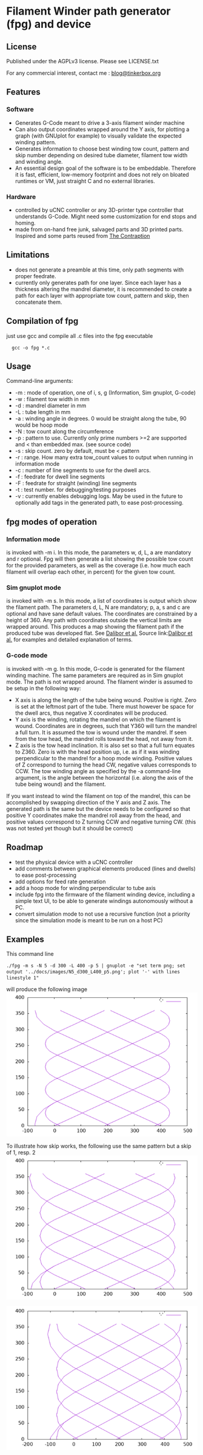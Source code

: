 # Filament Winder path generator (fpg) and device

## License
  Published under the AGPLv3 license. Please see LICENSE.txt

  For any commercial interest, contact me : blog@tinkerbox.org

## Features

 ### Software

 - Generates G-Code meant to drive a 3-axis filament winder machine
 - Can also output coordinates wrapped around the Y axis, for plotting
   a graph (with GNUplot for example) to visually validate the
   expected winding pattern.
 - Generates information to choose best winding tow count, pattern and
   skip number depending on desired tube diameter, filament tow width
   and winding angle.
 - An essential design goal of the software is to be embeddable.
   Therefore it is fast, efficient, low-memory footprint and does not
   rely on bloated runtimes or VM, just straight C and no external
   libraries.

 ### Hardware

 - controlled by uCNC controller or any 3D-printer type controller that understands G-Code.
   Might need some customization for end stops and homing.
 - made from on-hand free junk, salvaged parts and 3D printed parts. Inspired and some parts
   reused from [The Contraption](https://www.reilley.net/winder/)

## Limitations

 - does not generate a preamble at this time, only path segments with proper feedrate.
 - currently only generates path for one layer. Since each layer has a thickness altering
   the mandrel diameter, it is recommended to create a path for each layer with appropriate
   tow count, pattern and skip, then concatenate them.

## Compilation of fpg

  just use gcc and compile all .c files into the fpg executable
```
  gcc -o fpg *.c
```

## Usage

   Command-line arguments:
   - -m : mode of operation, one of i, s, g (Information, Sim gnuplot, G-code)
   - -w : filament tow width in mm
   - -d : mandrel diameter in mm
   - -L : tube length in mm
   - -a : winding angle in degrees. 0 would be straight along the tube, 90 would be hoop mode
   - -N : tow count along the circumference
   - -p : pattern to use. Currently only prime numbers >=2 are supported and < than embedded max. (see source code)
   - -s : skip count. zero by default, must be < pattern
   - -r : range. How many extra tow_count values to output when running in information mode
   - -c : number of line segments to use for the dwell arcs.
   - -f : feedrate for dwell line segments
   - -F : feedrate for straight (winding) line segments
   - -t : test number. for debugging/testing purposes
   - -v : currently enables debugging logs. May be used in the future to optionally add tags
          in the generated path, to ease post-processing.

## fpg modes of operation

 ### Information mode
  is invoked with -m i. In this mode, the parameters w, d, L, a are mandatory and r optional.
  Fpg will then generate a list showing the possible tow count for the provided parameters,
  as well as the coverage (i.e. how much each filament will overlap each other, in percent)
  for the given tow count.

 ### Sim gnuplot mode
  is invoked with -m s. In this mode, a list of coordinates is output which show the filament
  path. The parameters d, L, N are mandatory; p, a, s and c are optional and have sane
  default values.
  The coordinates are constrained by a height of 360. Any path with coordinates outside
  the vertical limits are wrapped around. This produces a map showing the filament path
  if the produced tube was developed flat. See [Dalibor et al.](docs/Dalibor_et_al.pdf) Source link:[Dalibor et al.](https://www.researchgate.net/publication/337445146_A_geometric_approach_for_filament_winding_pattern_generation_and_study_of_the_influence_of_the_slippage_coefficient)
  for examples and detailed explanation of terms.

 ### G-code mode
  is invoked with -m g. In this mode, G-code is generated for the filament winding machine.
  The same parameters are required as in Sim gnuplot mode.
  The path is not wrapped around. The filament winder is assumed to be setup in the following way:
   - X axis is along the length of the tube being wound. Positive is right. Zero is set
     at the leftmost part of the tube. There must however be space for the dwell arcs, thus
     negative X coordinates will be produced.
   - Y axis is the winding, rotating the mandrel on which the filament is wound. Coordinates
     are in degrees, such that Y360 will turn the mandrel a full turn. It is assumed the tow
     is wound under the mandrel. If seen from the tow head, the mandrel rolls toward the head,
     not away from it.
   - Z axis is the tow head inclination. It is also set so that a full turn equates to Z360.
     Zero is with the head position up, i.e. as if it was winding perpendicular to the mandrel
     for a hoop mode winding. Positive values of Z correspond to turning the head CW,
     negative values corresponds to CCW.
     The tow winding angle as specified by the -a command-line argument, is the angle between
     the horizontal (i.e. along the axis of the tube being wound) and the filament.

  If you want instead to wind the filament on top of the mandrel, this can be accomplished
  by swapping direction of the Y axis and Z axis. The generated path is the same
  but the device needs to be configured so that positive Y coordinates make the mandrel
  roll away from the head, and positive values correspond to Z turning CCW and negative
  turning CW. (this was not tested yet though but it should be correct)

## Roadmap

 - test the physical device with a uCNC controller
 - add comments between graphical elements produced (lines and dwells) to ease post-processing
 - add options for feed rate generation
 - add a hoop mode for winding perpendicular to tube axis
 - include fpg into the firmware of the filament winding device, including a simple
   text UI, to be able to generate windings autonomously without a PC.
 - convert simulation mode to not use a recursive function (not a priority since the simulation
   mode is meant to be run on a host PC)


## Examples

This command line
```
./fpg -m s -N 5 -d 300 -L 400 -p 5 | gnuplot -e "set term png; set output '../docs/images/N5_d300_L400_p5.png'; plot '-' with lines linestyle 1"
```

will produce the following image
![N5_d300_L400_p5.png](docs/images/N5_d300_L400_p5.png)

To illustrate how skip works, the following use the same pattern but a skip of 1, resp. 2
![N5_d300_L400_p5_s1.png](docs/images/N5_d300_L400_p5_s1.png)

![N5_d300_L400_p5_s2.png](docs/images/N5_d300_L400_p5_s2.png)
